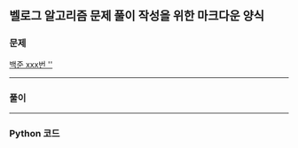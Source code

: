 ## 벨로그 알고리즘 문제 풀이 작성을 위한 마크다운 양식

>
### 문제
[백준 xxx번 ''](https://www.acmicpc.net/problem/xx)

***
### 풀이



***
### Python 코드

```python

```